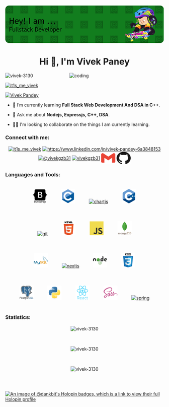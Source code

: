 ![MasterHead](https://github.com/Vivek-3130/Icon_-Img/blob/main/img/github-header-image.png)
<h1 align="center">Hi 👋, I'm Vivek Paney</h1>
<img align="right" alt="coding" width="300" src="https://miro.medium.com/v2/resize:fit:456/format:webp/0*Kf8Cv4yPJLP8gJ0t.gif" loop>
<p align="left"> <img src="https://komarev.com/ghpvc/?username=vivek-3130&label=Profile%20views&color=0e75b6&style=flat" alt="vivek-3130" width="120px" /> </p>
<p align="left">
  <a href="https://twitter.com/it1s_me_vivek" target="_blank">
    <img src="https://img.shields.io/badge/Twitter-Follow-Blue?logo=twitter&style=for-the-badge" alt="it1s_me_vivek" />
  </a>
</p>

<p align="left"> <a href="https://www.linkedin.com/in/vivek-pandey-6a3848153" target="blank"><img src="https://img.shields.io/badge/LinkedIn-Follow-Blue?logo=linkedin&style=for-the-badge" alt="Vivek Pandey" /></a></p>

- 🌱 I’m currently learning **Full Stack Web Development And DSA in C++**.

- 💬 Ask me about **Nodejs, Expressjs, C++, DSA**.

- 👩‍💻 I'm looking to collaborate on the things I am currently learning.



<h3 align="left">Connect with me:</h3>
<p align="center">
<a href="https://twitter.com/it1s_me_vivek" target="blank"><img align="center" src="https://raw.githubusercontent.com/rahuldkjain/github-profile-readme-generator/master/src/images/icons/Social/twitter.svg" alt="it1s_me_vivek" width="45" height="40" /></a>
<a href="https://linkedin.com/in/https://www.linkedin.com/in/vivek-pandey-6a3848153" target="blank"><img align="center" src="https://raw.githubusercontent.com/rahuldkjain/github-profile-readme-generator/master/src/images/icons/Social/linked-in-alt.svg" alt="https://www.linkedin.com/in/vivek-pandey-6a3848153" width="45" height="40" /></a>
<a href="https://www.hackerrank.com/vivekgzb31" target="blank"><img align="center" src="https://raw.githubusercontent.com/rahuldkjain/github-profile-readme-generator/master/src/images/icons/Social/hackerrank.svg" alt="@vivekgzb31" width="45" height="40" /></a>
<a href="https://auth.geeksforgeeks.org/user/vivekgzb31" target="blank"><img align="center" src="https://raw.githubusercontent.com/rahuldkjain/github-profile-readme-generator/master/src/images/icons/Social/geeks-for-geeks.svg" alt="vivekgzb31" width="45" height="40" /></a>
<a href="mailto:vivekgzb31@gmail.com" target="blank"><img align="center" src="https://github.com/Vivek-3130/Icon_-Img/blob/main/img/gmail-color.svg" alt="Gmail" width="45" height="40" /></a>
<a href="https://github.com/vivek-3130" target="blank"><img align="center" src="https://github.com/Vivek-3130/Icon_-Img/blob/main/img/github-color.svg" alt="Github" width="45" height="40" /></a>
</p>

<h3 align="left">Languages and Tools:</h3>
<div align="center">
    <p align="center">
      <a href="https://getbootstrap.com" target="_blank" rel="noreferrer" style="margin: 20px; display: inline-block; margin-right: 20px; "><img src="https://raw.githubusercontent.com/devicons/devicon/master/icons/bootstrap/bootstrap-plain-wordmark.svg" alt="bootstrap" width="45" height="45"/></a>
      <a href="https://www.cprogramming.com/" target="_blank" rel="noreferrer" style="margin: 20px; display: inline-block; margin-right: 20px;"><img src="https://raw.githubusercontent.com/devicons/devicon/master/icons/c/c-original.svg" alt="c" width="45" height="45"/></a>
      <a href="https://www.chartjs.org" target="_blank" rel="noreferrer" style="margin: 20px; display: inline-block; margin-right: 20px;"><img src="https://www.chartjs.org/media/logo-title.svg" alt="chartjs" width="45" height="45"/></a>
      <a href="https://www.w3schools.com/cpp/" target="_blank" rel="noreferrer" style="margin: 20px; display: inline-block; margin-right: 20px;"><img src="https://raw.githubusercontent.com/devicons/devicon/master/icons/cplusplus/cplusplus-original.svg" alt="cplusplus" width="45" height="45"/></a>
    </p>
    <p align="center">
      <a href="https://git-scm.com/" target="_blank" rel="noreferrer" style="margin: 20px; display: inline-block; margin-right: 20px;"><img src="https://www.vectorlogo.zone/logos/git-scm/git-scm-icon.svg" alt="git" width="45" height="45"/></a>
      <a href="https://www.w3.org/html/" target="_blank" rel="noreferrer" style="margin: 20px; display: inline-block; margin-right: 20px;"><img src="https://raw.githubusercontent.com/devicons/devicon/master/icons/html5/html5-original-wordmark.svg" alt="html5" width="45" height="45"/></a>
      <a href="https://developer.mozilla.org/en-US/docs/Web/JavaScript" target="_blank" rel="noreferrer" style="margin: 20px; display: inline-block; margin-right: 20px;"><img src="https://raw.githubusercontent.com/devicons/devicon/master/icons/javascript/javascript-original.svg" alt="javascript" width="45" height="45"/></a>
      <a href="https://www.mongodb.com/" target="_blank" rel="noreferrer" style="margin: 20px; display: inline-block; margin-right: 20px;"><img src="https://raw.githubusercontent.com/devicons/devicon/master/icons/mongodb/mongodb-original-wordmark.svg" alt="mongodb" width="45" height="45"/></a>
    </p>
    <p align="center">
      <a href="https://www.mysql.com/" target="_blank" rel="noreferrer" style="margin: 20px; display: inline-block; margin-right: 20px;"><img src="https://raw.githubusercontent.com/devicons/devicon/master/icons/mysql/mysql-original-wordmark.svg" alt="mysql" width="45" height="45"/></a>
      <a href="https://nextjs.org/" target="_blank" rel="noreferrer" style="margin: 20px; display: inline-block; margin-right: 20px;"><img src="https://cdn.worldvectorlogo.com/logos/nextjs-2.svg" alt="nextjs" width="45" height="45"/></a>
      <a href="https://nodejs.org" target="_blank" rel="noreferrer" style="margin: 20px; display: inline-block; margin-right: 20px;"><img src="https://raw.githubusercontent.com/devicons/devicon/master/icons/nodejs/nodejs-original-wordmark.svg" alt="nodejs" width="45" height="45"/></a>
      <a href="https://www.w3schools.com/css/" target="_blank" rel="noreferrer" style="margin: 20px; display: inline-block; margin-right: 20px;"><img src="https://raw.githubusercontent.com/devicons/devicon/master/icons/css3/css3-original-wordmark.svg" alt="css3" width="45" height="45"/></a>
    </p>
    <p align="center">
      <a href="https://www.postgresql.org" target="_blank" rel="noreferrer" style="margin: 20px; display: inline-block; margin-right: 20px;"><img src="https://raw.githubusercontent.com/devicons/devicon/master/icons/postgresql/postgresql-original-wordmark.svg" alt="postgresql" width="45" height="45"/></a>
      <a href="https://www.python.org" target="_blank" rel="noreferrer" style="margin: 20px; display: inline-block; margin-right: 20px;"><img src="https://raw.githubusercontent.com/devicons/devicon/master/icons/python/python-original.svg" alt="python" width="45" height="45"/></a>
      <a href="https://reactjs.org/" target="_blank" rel="noreferrer" style="margin: 20px; display: inline-block; margin-right: 20px;"><img src="https://raw.githubusercontent.com/devicons/devicon/master/icons/react/react-original-wordmark.svg" alt="react" width="45" height="45"/></a>
      <a href="https://sass-lang.com" target="_blank" rel="noreferrer" style="margin: 20px; display: inline-block; margin-right: 20px;"><img src="https://raw.githubusercontent.com/devicons/devicon/master/icons/sass/sass-original.svg" alt="sass" width="45" height="45"/></a>
      <a href="https://spring.io/" target="_blank" rel="noreferrer" style="margin: 20px; display: inline-block; margin-right: 20px;"><img src="https://www.vectorlogo.zone/logos/springio/springio-icon.svg" alt="spring" width="45" height="45"/></a>
    </p>
</div>


  <h3 align="left">Statistics:</h3>
  <div align="center">
<p><img align="center" src="https://github-readme-stats.vercel.app/api/top-langs?username=vivek-3130&show_icons=true&locale=en&layout=compact" alt="vivek-3130"  width="400px"/></p>

<br>

<p><img align="center" src="https://github-readme-stats.vercel.app/api?username=vivek-3130&show_icons=true&locale=en" alt="vivek-3130" /></p>

<br>

<p><img align="center" src="https://github-readme-streak-stats.herokuapp.com/?user=vivek-3130&" alt="vivek-3130" /></p>
</div>

<br><br>


  [![An image of @dankbit's Holopin badges, which is a link to view their full Holopin profile](https://holopin.me/dankbit)](https://holopin.io/@dankbit)
